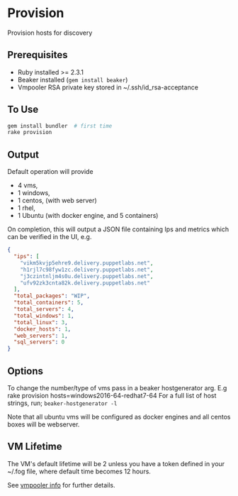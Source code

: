 # Provision

Provision hosts for discovery

## Prerequisites

- Ruby installed >= 2.3.1
- Beaker installed (`gem install beaker`)
- Vmpooler RSA private key stored in ~/.ssh/id_rsa-acceptance

## To Use

```sh
gem install bundler  # first time
rake provision
```

## Output

Default operation will provide
- 4 vms,
- 1 windows,
- 1 centos, (with web server)
- 1 rhel,
- 1 Ubuntu (with docker engine, and 5 containers)

On completion, this will output a JSON file containing Ips and metrics which can be verified in the UI, e.g.

```json
{
  "ips": [
    "vikm5kvjp5ehre9.delivery.puppetlabs.net",
    "h1rjl7c98fyw1zc.delivery.puppetlabs.net",
    "j3czintnljm4s0u.delivery.puppetlabs.net",
    "ufv92zk3cnta82k.delivery.puppetlabs.net"
  ],
  "total_packages": "WIP",
  "total_containers": 5,
  "total_servers": 4,
  "total_windows": 1,
  "total_linux": 3,
  "docker_hosts": 1,
  "web_servers": 1,
  "sql_servers": 0
}
```

## Options

To change the number/type of vms pass in a beaker hostgenerator arg.
E.g rake provision hosts=windows2016-64-redhat7-64
For a full list of host strings, run;
`beaker-hostgenerator -l`

Note that all ubuntu vms will be configured as docker engines and all centos boxes will be webserver.

## VM Lifetime

The VM's default lifetime will be 2 unless you have a token defined in your ~/.fog file, where default time becomes 12 hours.

See [vmpooler info](https://confluence.puppetlabs.com/pages/viewpage.action?pageId=28610683#Using"vmpooler"forManualTesting-The"vmfloaty"Utility) for further details.
